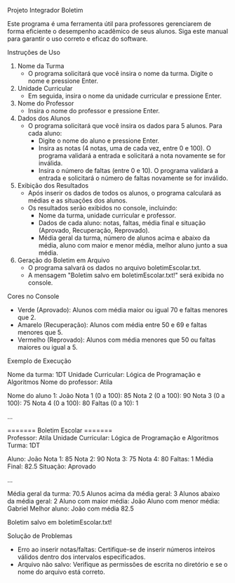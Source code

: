 Projeto Integrador Boletim

Este programa é uma ferramenta útil para professores gerenciarem de forma eficiente o desempenho acadêmico de seus alunos. Siga este manual para garantir o uso correto e eficaz do software.


Instruções de Uso
1. Nome da Turma
    * O programa solicitará que você insira o nome da turma. Digite o nome e pressione Enter.
2. Unidade Curricular
    * Em seguida, insira o nome da unidade curricular e pressione Enter.
3. Nome do Professor
    * Insira o nome do professor e pressione Enter.
4. Dados dos Alunos
    * O programa solicitará que você insira os dados para 5 alunos. Para cada aluno:
        * Digite o nome do aluno e pressione Enter.
        * Insira as notas (4 notas, uma de cada vez, entre 0 e 100). O programa validará a entrada e solicitará a nota novamente se for inválida.
        * Insira o número de faltas (entre 0 e 10). O programa validará a entrada e solicitará o número de faltas novamente se for inválido.
5. Exibição dos Resultados
    * Após inserir os dados de todos os alunos, o programa calculará as médias e as situações dos alunos.
    * Os resultados serão exibidos no console, incluindo:
        * Nome da turma, unidade curricular e professor.
        * Dados de cada aluno: notas, faltas, média final e situação (Aprovado, Recuperação, Reprovado).
        * Média geral da turma, número de alunos acima e abaixo da média, aluno com maior e menor média, melhor aluno junto a sua média.
6. Geração do Boletim em Arquivo
    * O programa salvará os dados no arquivo boletimEscolar.txt.
    * A mensagem "Boletim salvo em boletimEscolar.txt!" será exibida no console.

Cores no Console
* Verde (Aprovado): Alunos com média maior ou igual 70 e faltas menores que 2.
* Amarelo (Recuperação): Alunos com média entre 50 e 69 e faltas menores que 5.
* Vermelho (Reprovado): Alunos com média menores que 50 ou faltas maiores ou igual a 5.

Exemplo de Execução

Nome da turma: 1DT
Unidade Curricular: Lógica de Programação e Algoritmos
Nome do professor: Atila

Nome do aluno 1: João
Nota 1 (0 a 100): 85
Nota 2 (0 a 100): 90
Nota 3 (0 a 100): 75
Nota 4 (0 a 100): 80
Faltas (0 a 10): 1

...

======= Boletim Escolar =======                                                                                                                                                     
Professor: Atila
Unidade Curricular: Lógica de Programação e Algoritmos                                                                                                                              
Turma: 1DT

Aluno: João
Nota 1: 85
Nota 2: 90
Nota 3: 75
Nota 4: 80
Faltas: 1
Média Final: 82.5
Situação: Aprovado

...

Média geral da turma: 70.5
Alunos acima da média geral: 3
Alunos abaixo da média geral: 2
Aluno com maior média: João
Aluno com menor média: Gabriel
Melhor aluno: João com média 82.5

Boletim salvo em boletimEscolar.txt!

Solução de Problemas
* Erro ao inserir notas/faltas: Certifique-se de inserir números inteiros válidos dentro dos intervalos especificados.
* Arquivo não salvo: Verifique as permissões de escrita no diretório e se o nome do arquivo está correto.

